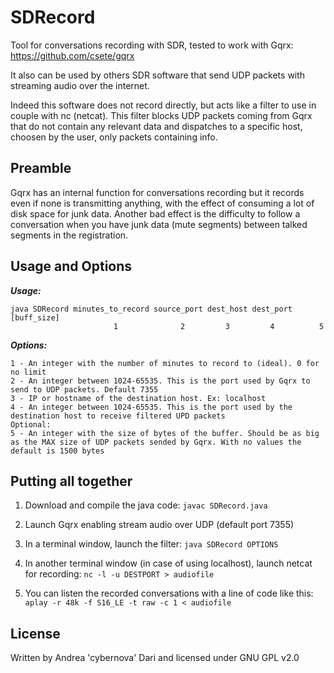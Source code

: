 SDRecord
====

Tool for conversations recording with SDR, tested to work with Gqrx: https://github.com/csete/gqrx

It also can be used by others SDR software that send UDP packets with streaming audio over the internet.

Indeed this software does not record directly, but acts like a filter to use in couple with nc (netcat).
This filter blocks UDP packets coming from Gqrx that do not contain any relevant data and dispatches to a specific host, choosen by the user, only packets containing info. 

Preamble
--------

Gqrx has an internal function for conversations recording but it records even if none is transmitting anything, with the effect of consuming a lot of disk space for junk data. 
Another bad effect is the difficulty to follow a conversation when you have junk data (mute segments) between talked segments in the registration.

Usage and Options
-----------------

***Usage:***

```
java SDRecord minutes_to_record source_port dest_host dest_port [buff_size]
                       1              2         3         4          5
```

***Options:***

```
1 - An integer with the number of minutes to record to (ideal). 0 for no limit
2 - An integer between 1024-65535. This is the port used by Gqrx to send to UDP packets. Default 7355
3 - IP or hostname of the destination host. Ex: localhost
4 - An integer between 1024-65535. This is the port used by the destination host to receive filtered UPD packets
Optional:
5 - An integer with the size of bytes of the buffer. Should be as big as the MAX size of UDP packets sended by Gqrx. With no values the default is 1500 bytes
```

Putting all together
--------------------

1) Download and compile the java code: ```javac SDRecord.java```

2) Launch Gqrx enabling stream audio over UDP (default port 7355)

3) In a terminal window, launch the filter: ```java SDRecord OPTIONS```

4) In another terminal window (in case of using localhost), launch netcat for recording: ```nc -l -u DESTPORT > audiofile``` 

5) You can listen the recorded conversations with a line of code like this: ``` aplay -r 48k -f S16_LE -t raw -c 1 < audiofile```

License
-------

Written by Andrea 'cybernova' Dari and licensed under GNU GPL v2.0

